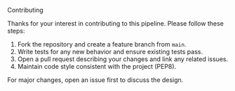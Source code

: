 Contributing

Thanks for your interest in contributing to this pipeline. Please follow these steps:

1. Fork the repository and create a feature branch from `main`.
2. Write tests for any new behavior and ensure existing tests pass.
3. Open a pull request describing your changes and link any related issues.
4. Maintain code style consistent with the project (PEP8).

For major changes, open an issue first to discuss the design.
